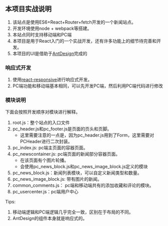 ## 本项目实战说明
1. 该站点是使用ES6+React+Router+fetch开发的一个新闻站点。
2. 开发环境使用node + webpack等搭建。
3. 本站点同时支持移动端和PC端
4. 本项目是用于React入门的一个实战开发，还有许多功能上的细节待完善和开发。
5. 本项目的UI是借助于[AntDesign](https://ant.design/index-cn)完成的

### 响应式开发
1. 使用[react-responsive](https://github.com/contra/react-responsive)进行响应式开发。
2. PC端功能和移动端基本相同，可以先开发PC端，然后利用PC端代码进行修改

### 模块说明
下面会按照开发顺序对模块进行解释。
1. root.js：整个站点的入口文件
2. pc_header.js和pc_footer.js是页面的页头和页脚。
	* 这里需要注意的一点是，因为pc_header.js用到了Form，这里需要对PCHeader进行二次封装。
3. pc_index.js: pc端主页面的容器页面。
4. pc_newscontainer.js: pc端页面的新闻部分容器页面。
	* 在该页面有个图片轮播。
	* 会使用pc_news_block.js和pc_news_image_block.js定义的模块
5. pc_news_block.js：新闻列表模块，可以自定义新闻类型和数量。
6. pc_news_image_block.js: 带有图片的新闻。
7. common_comments.js： pc端和移动端共有的添加收藏和评论的模块。
7. pc_usercenter.js：pc端用户中心

Tips:
1. 移动端逻辑和PC端逻辑几乎完全一致，区别在于布局的不同。
2. AntDesign的组件本身就是响应式的。
